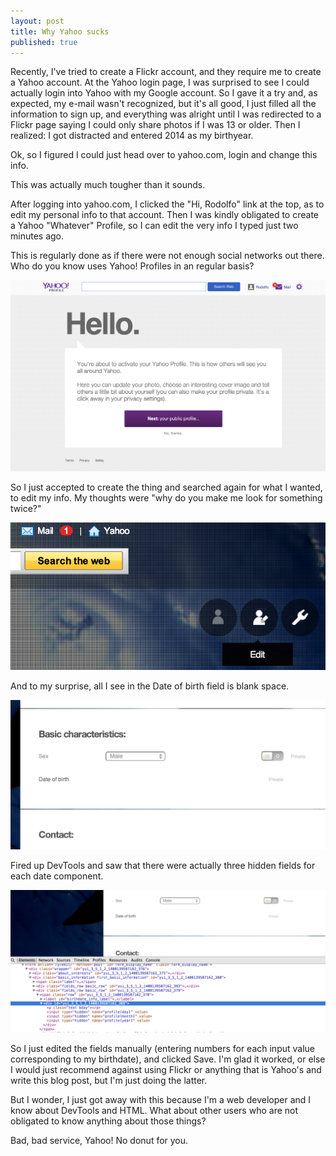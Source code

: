 ```yaml
---
layout: post
title: Why Yahoo sucks
published: true
---
```


Recently, I've tried to create a Flickr account, and they require me to create a Yahoo account. At the Yahoo login page, I was surprised to see I could actually login into Yahoo with my Google account. So I gave it a try and, as expected, my e-mail wasn't recognized, but it's all good, I just filled all the information to sign up, and everything was alright until I was redirected to a Flickr page saying I could only share photos if I was 13 or older. Then I realized: I got distracted and entered 2014 as my birthyear.

<!-- more -->

Ok, so I figured I could just head over to yahoo.com, login and change this info.

This was actually much tougher than it sounds.

After logging into yahoo.com, I clicked the "Hi, Rodolfo" link at the top, as to edit my personal info to that account. Then I was kindly obligated to create a Yahoo "Whatever" Profile, so I can edit the very info I typed just two minutes ago.

This is regularly done as if there were not enough social networks out there. Who do you know uses Yahoo! Profiles in an regular basis?

[![Yahoo! Profile](/images/profile.png)](/images/profile.png)

So I just accepted to create the thing and searched again for what I wanted, to edit my info. My thoughts were "why do you make me look for something twice?"

[![Edit profile](/images/edit.png)](/images/edit.png)

And to my surprise, all I see in the Date of birth field is blank space.

[![Date of birth](/images/dob.png)](/images/dob.png)

Fired up DevTools and saw that there were actually three hidden fields for each date component.

[![Chrome DevTools](/images/devtools.png)](/images/devtools.png)

So I just edited the fields manually (entering numbers for each input value corresponding to my birthdate), and clicked Save. I'm glad it worked, or else I would just recommend against using Flickr or anything that is Yahoo's and write this blog post, but I'm just doing the latter.

But I wonder, I just got away with this because I'm a web developer and I know about DevTools and HTML. What about other users who are not obligated to know anything about those things?

Bad, bad service, Yahoo! No donut for you.